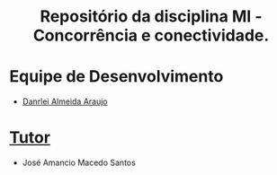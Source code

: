 <div id="inicio">
    <h1 id="titulo" align="center"> Repositório da disciplina MI - Concorrência e conectividade.</h1>
</div>

<div id="equipe">
    <h1>Equipe de Desenvolvimento</h1>
    <ul>
		<li><a href="https://github.com/danrleiaraujo"> Danrlei Almeida Araujo</li>
	</ul>
    <h1>Tutor</h1>
    <ul>
        <li><a>José Amancio Macedo Santos</a></li>
    </ul>
</div>
